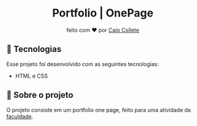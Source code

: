 <h1 align="center"> Portfolio | OnePage </h1>
<p align="center"> feito com ❤️ por <a target="_blank" href="https://github.com/caiocollete"> Caio Collete</a></p>

## 🚀 Tecnologias

Esse projeto foi desenvolvido com as seguintes tecnologias:

- HTML e CSS


## 📁 Sobre o projeto

O projeto consiste em um portfolio one page, feito para uma atividade da  <a target="_blank" href="https://www.unoeste.br/fipp">faculdade</a>.

